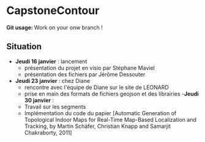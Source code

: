 # CapstoneContour

<div class="alert alert-block alert-warning"><b>Git usage: </b> 
Work on your onw branch !
</div>

## Situation
- **Jeudi 16 janvier** : lancement
  - présentation du projet en visio par Stéphane Maviel
  - présentation des fichiers par Jérôme Dessouter
- **Jeudi 23 janvier** : chez Diane 
  - rencontre avec l'équipe de Diane sur le site de LEONARD
  - prise en main des formats de fichiers geojson et des librairies
-**Jeudi 30 janvier** :
  - Travail sur les segments
  - Implémentation du code du papier [Automatic Generation of Topological Indoor Maps
for Real-Time Map-Based Localization and Tracking, by Martin Schäfer, Christian Knapp and Samarjit Chakraborty, 2011]
